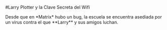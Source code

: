\#Larry Plotter y la Clave Secreta del Wifi



Desde que en \*Matrix\* hubo un bug, la escuela se encuentra asediada por un virus contra el que \*\*Larry\*\* y sus amigos luchan.

